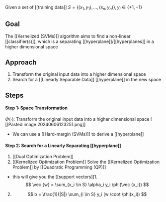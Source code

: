 Given a set of [[training data]] $S = \{(x_1, y_1), ..., (x_n, y_n)\}, y_i \in \{+1, -1\}$
## Goal
The [[Kernelized (SVMs)]] algorithm aims to find a non-linear [[classifier(s)]], which is a separating [[hyperplane]]/[[hyperplanes]] in a higher dimensional space
## Approach
1. Transform the original input data into a higher dimensional space
2. Search for a [[Linearly Separable Data]] [[hyperplane]] in the new space
## Steps
#### Step 1: Space Transformation
$\Phi(\cdot)$: Transform the original input data into a higher dimensional space
![[Pasted image 20240606123251.png]]
- We can use a [[Hard-margin (SVMs)]] to derive a [[hyperplane]]
#### Step 2: Search for a Linearly Separating [[hyperplane]]
1. [[Dual Optimization Problem]]
2. [[Kernelized Optimization Problem]]
Solve the [[Kernelized Optimization Problem]] by [[Quadratic Programming (QP)]] 
- this will give you the [[support vectors]]1. $$ \vec {w} = \sum_{x_i \in S} \alpha_i y_i \phi(\vec {x_i}) $$
2. $$ b = \frac{1}{|S|} \sum_{i \in S} y_i (w \cdot \phi(x_i)) $$

